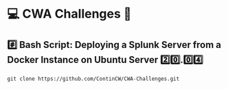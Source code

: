 # :computer: CWA Challenges :dart:

## :hash: Bash Script: Deploying a Splunk Server from a Docker Instance on Ubuntu Server :two::zero:.:zero::four:

```
git clone https://github.com/ContinCW/CWA-Challenges.git
```
